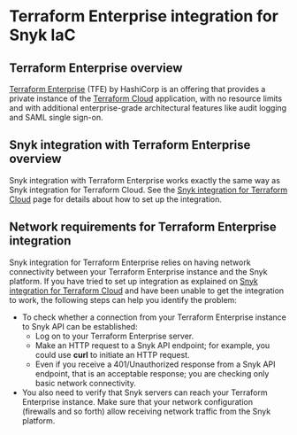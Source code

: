 # Terraform Enterprise integration for Snyk IaC

## Terraform Enterprise overview

[Terraform Enterprise](https://www.terraform.io/enterprise) (TFE) by HashiCorp is an offering that provides a private instance of the [Terraform Cloud](https://cloud.hashicorp.com/products/terraform) application, with no resource limits and with additional enterprise-grade architectural features like audit logging and SAML single sign-on.

## **Snyk integration with Terraform Enterprise overview**

Snyk integration with Terraform Enterprise works exactly the same way as Snyk integration for Terraform Cloud. See the [Snyk integration for Terraform Cloud](terraform-cloud-integration-for-snyk-iac-using-run-tasks/) page for details about how to set up the integration.

## Network requirements for Terraform Enterprise integration

Snyk integration for Terraform Enterprise relies on having network connectivity between your Terraform Enterprise instance and the Snyk platform. If you have tried to set up integration as explained on [Snyk integration for Terraform Cloud](terraform-cloud-integration-for-snyk-iac-using-run-tasks/) and have been unable to get the integration to work, the following steps can help you identify the problem:

* To check whether a connection from your Terraform Enterprise instance to Snyk API can be established:
  * Log on to your Terraform Enterprise server.
  * Make an HTTP request to a Snyk API endpoint; for example, you could use **curl** to initiate an HTTP request.
  * Even if you receive a 401/Unauthorized response from a Snyk API endpoint, that is an acceptable response; you are checking only basic network connectivity.
* You also need to verify that Snyk servers can reach your Terraform Enterprise instance. Make sure that your network configuration (firewalls and so forth) allow receiving network traffic from the Snyk platform.
